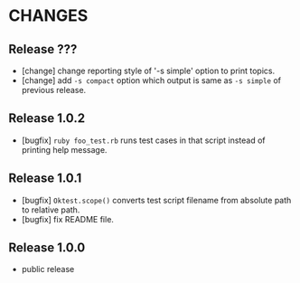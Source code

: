 CHANGES
=======



Release ???
-------------

* [change] change reporting style of '-s simple' option to print topics.
* [change] add `-s compact` option which output is same as `-s simple` of previous release.



Release 1.0.2
-------------

* [bugfix] `ruby foo_test.rb` runs test cases in that script instead of printing help message.



Release 1.0.1
-------------

* [bugfix] `Oktest.scope()` converts test script filename from absolute path to relative path.
* [bugfix] fix README file.



Release 1.0.0
-------------

* public release
